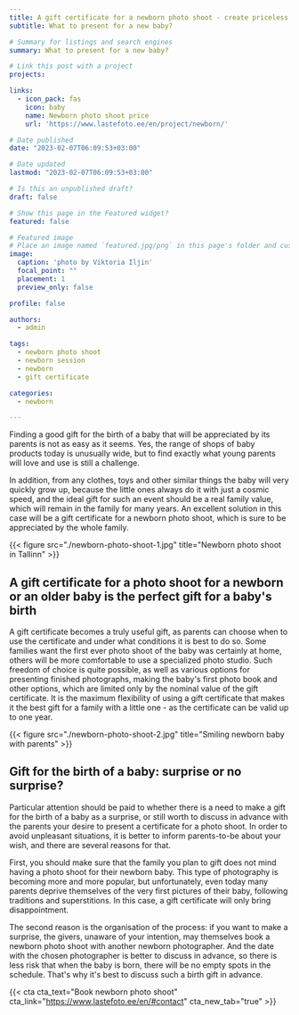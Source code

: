 ```yaml
---
title: A gift certificate for a newborn photo shoot - create priceless memories
subtitle: What to present for a new baby?

# Summary for listings and search engines
summary: What to present for a new baby?

# Link this post with a project
projects: 

links:
  - icon_pack: fas
    icon: baby
    name: Newborn photo shoot price
    url: 'https://www.lastefoto.ee/en/project/newborn/'

# Date published
date: "2023-02-07T06:09:53+03:00"

# Date updated
lastmod: "2023-02-07T06:09:53+03:00"

# Is this an unpublished draft?
draft: false

# Show this page in the Featured widget?
featured: false

# Featured image
# Place an image named `featured.jpg/png` in this page's folder and customize its options here.
image:
  caption: 'photo by Viktoria Iljin'
  focal_point: ""
  placement: 1
  preview_only: false

profile: false

authors:
  - admin

tags:
  - newborn photo shoot
  - newborn session
  - newborn
  - gift certificate

categories:
  - newborn

---
```

Finding a good gift for the birth of a baby that will be appreciated by its parents is not as easy as it seems. Yes, the range of shops of baby products today is unusually wide, but to find exactly what young parents will love and use is still a challenge.

In addition, from any clothes, toys and other similar things the baby will very quickly grow up, because the little ones always do it with just a cosmic speed, and the ideal gift for such an event should be a real family value, which will remain in the family for many years. An excellent solution in this case will be a gift certificate for a newborn photo shoot, which is sure to be appreciated by the whole family.

{{< figure src="./newborn-photo-shoot-1.jpg" title="Newborn photo shoot in Tallinn" >}}

## A gift certificate for a photo shoot for a newborn or an older baby is the perfect gift for a baby's birth
 
A gift certificate becomes a truly useful gift, as parents can choose when to use the certificate and under what conditions it is best to do so. Some families want the first ever photo shoot of the baby was certainly at home, others will be more comfortable to use a specialized photo studio. Such freedom of choice is quite possible, as well as various options for presenting finished photographs, making the baby's first photo book and other options, which are limited only by the nominal value of the gift certificate. It is the maximum flexibility of using a gift certificate that makes it the best gift for a family with a little one - as the certificate can be valid up to one year.

{{< figure src="./newborn-photo-shoot-2.jpg" title="Smiling newborn baby with parents" >}}

## Gift for the birth of a baby: surprise or no surprise?
 
Particular attention should be paid to whether there is a need to make a gift for the birth of a baby as a surprise, or still worth to discuss in advance with the parents your desire to present a certificate for a photo shoot. In order to avoid unpleasant situations, it is better to inform parents-to-be about your wish, and there are several reasons for that.

First, you should make sure that the family you plan to gift does not mind having a photo shoot for their newborn baby. This type of photography is becoming more and more popular, but unfortunately, even today many parents deprive themselves of the very first pictures of their baby, following traditions and superstitions. In this case, a gift certificate will only bring disappointment.

The second reason is the organisation of the process: if you want to make a surprise, the givers, unaware of your intention, may themselves book a newborn photo shoot with another newborn photographer. And the date with the chosen photographer is better to discuss in advance, so there is less risk that when the baby is born, there will be no empty spots in the schedule. That's why it's best to discuss such a birth gift in advance.

{{< cta cta_text="Book newborn photo shoot" cta_link="https://www.lastefoto.ee/en/#contact" cta_new_tab="true" >}}